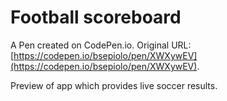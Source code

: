 # Football scoreboard

A Pen created on CodePen.io. Original URL: [https://codepen.io/bsepiolo/pen/XWXywEV](https://codepen.io/bsepiolo/pen/XWXywEV).

Preview of app which provides live soccer results.
